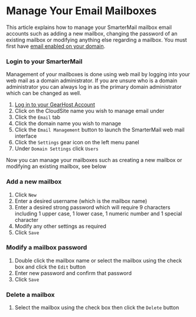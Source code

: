 # Manage Your Email Mailboxes
This article explains how to manage your SmarterMail mailbox email accounts such as adding a new mailbox, changing the password of an existing mailbox or modifying anything else regarding a mailbox. You must first have [email enabled on your domain](https://www.gearhost.com/documentation/enable-email).

### Login to your SmarterMail
Management of your mailboxes is done using web mail by logging into your web mail as a domain administrator. If you are unsure who is a domain administrator you can always log in as the primary domain administrator which can be changed as well.

1. [Log in to your GearHost Account](https://my.gearhost.com/account/login)
2. Click on the CloudSite name you wish to manage email under
3. Click the `Email` tab
4. Click the domain name you wish to manage
5. Click the `Email Management` button to launch the SmarterMail web mail interface
6. Click the `Settings` gear icon on the left menu panel
7. Under `Domain Settings` click `Users`

Now you can manage your mailboxes such as creating a new mailbox or modifying an existing mailbox, see below

### Add a new mailbox
1. Click `New`
2. Enter a desired username (which is the mailbox name)
3. Enter a desired strong password which will require 9 characters including 1 upper case, 1 lower case, 1 numeric number and 1 special character
4. Modify any other settings as required
5. Click `Save`

### Modify a mailbox password
1. Double click the mailbox name or select the mailbox using the check box and click the `Edit` button
2. Enter new password and confirm that password
3. Click `Save`

### Delete a mailbox
1. Select the mailbox using the check box then click the `Delete` button
